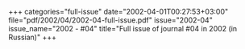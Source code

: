 +++
categories="full-issue"
date="2002-04-01T00:27:53+03:00"
file="pdf/2002/04/2002-04-full-issue.pdf"
issue="2002-04"
issue_name="2002 - #04"
title="Full issue of journal #04 in 2002 (in Russian)"
+++